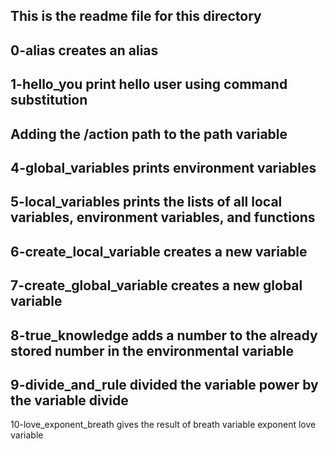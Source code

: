 This is the readme file for this directory
---
0-alias creates an alias
---
1-hello_you print hello user using command substitution
---
Adding the /action path to the path variable
---
4-global_variables prints environment variables
---
5-local_variables prints the lists of all local variables, environment variables, and functions
---
6-create_local_variable creates a new variable
---
7-create_global_variable creates a new global variable
---
8-true_knowledge adds a number to the already stored number in the environmental variable
---
9-divide_and_rule divided the variable power by the variable divide
---
10-love_exponent_breath gives the result of breath variable exponent love variable
